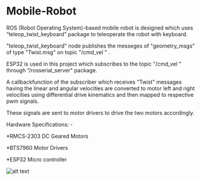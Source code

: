 # Mobile-Robot



ROS (Robot Operating System)-based mobile robot is designed which uses “teleop_twist_keyboard” package to teleoperate the robot with keyboard.

"teleop_twist_keyboard" node publishes the messeges of "geometry_msgs" of type "Twist.msg" on topic "/cmd_vel " .

ESP32 is used in this project which subscribes to the topic "/cmd_vel " through “/rosserial_server" package.

A callbackfunction of the subscriber which receives "Twist" messages having the linear and angular velocities are converted to motor left and right velocities using differential drive kinematics and then mapped to respective pwm signals.

These signals are sent to motor drivers to drive the two motors accordingly.






Hardware Specifications: -


*RMCS-2303 DC Geared Motors

*BTS7960 Motor Drivers

*ESP32 Micro controller







![alt text](https://github.com/pranavpeddi1/Mobile-Robot/blob/main/Mobile_RobotGiff.gif)

